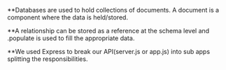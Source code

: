 **Databases are used to hold collections of documents. A document is a component where the data is held/stored.

**A relationship can be stored as a reference at the schema level and .populate is used to fill the appropriate data.

**We used Express to break our API(server.js or app.js) into sub apps splitting the responsibilities.